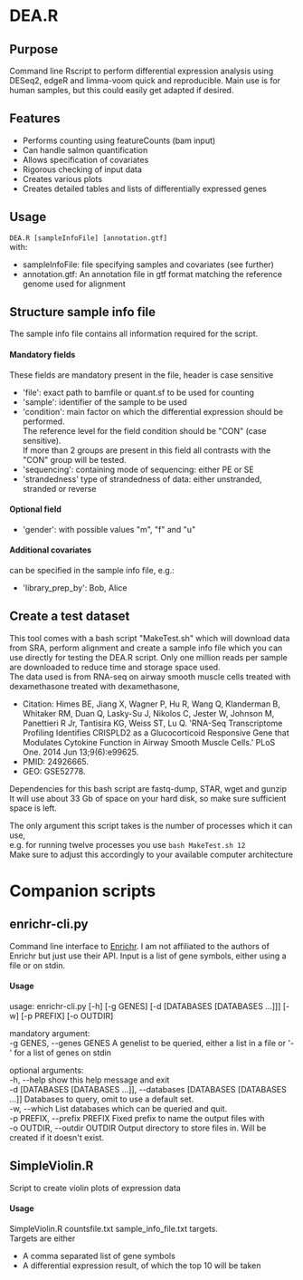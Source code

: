 # DEA.R

## Purpose
Command line Rscript to perform differential expression analysis using DESeq2, edgeR and limma-voom quick and reproducible. Main use is for human samples, but this could easily get adapted if desired.

## Features
- Performs counting using featureCounts (bam input)
- Can handle salmon quantification
- Allows specification of covariates  
- Rigorous checking of input data  
- Creates various plots  
- Creates detailed tables and lists of differentially expressed genes  

## Usage
`DEA.R [sampleInfoFile] [annotation.gtf]`  
with:  
- sampleInfoFile:     file specifying samples and covariates (see further)
- annotation.gtf:      An annotation file in gtf format matching the reference genome used for alignment  

## Structure sample info file
The sample info file contains all information required for the script.  
#### Mandatory fields
These fields are mandatory present in the file, header is case sensitive
- 'file': exact path to bamfile or quant.sf to be used for counting  
- 'sample': identifier of the sample to be used  
- 'condition': main factor on which the differential expression should be performed.   
The reference level for the field condition should be "CON" (case sensitive).  
If more than 2 groups are present in this field all contrasts with the "CON" group will be tested.  
- 'sequencing': containing mode of sequencing: either PE or SE  
- 'strandedness' type of strandedness of data: either unstranded, stranded or reverse  
#### Optional field
- 'gender': with possible values "m", "f" and "u"  
#### Additional covariates
can be specified in the sample info file, e.g.:  
- 'library_prep_by': Bob, Alice  


## Create a test dataset
This tool comes with a bash script "MakeTest.sh" which will download data from SRA, perform alignment and create a sample info file which you can use directly for testing the DEA.R script. Only one million reads per sample are downloaded to reduce time and storage space used.  
The data used is from RNA-seq on airway smooth muscle cells treated with dexamethasone treated with dexamethasone,  
- Citation: Himes BE, Jiang X, Wagner P, Hu R, Wang Q, Klanderman B, Whitaker RM, Duan Q, Lasky-Su J, Nikolos C, Jester W, Johnson M, Panettieri R Jr, Tantisira KG, Weiss ST, Lu Q. 'RNA-Seq Transcriptome Profiling Identifies CRISPLD2 as a Glucocorticoid Responsive Gene that Modulates Cytokine Function in Airway Smooth Muscle Cells.' PLoS One. 2014 Jun 13;9(6):e99625.  
- PMID: 24926665.
- GEO: GSE52778.  

Dependencies for this bash script are fastq-dump, STAR, wget and gunzip  
It will use about 33 Gb of space on your hard disk, so make sure sufficient space is left.  

The only argument this script takes is the number of processes which it can use,  
e.g. for running twelve processes you use `bash MakeTest.sh 12`  
Make sure to adjust this accordingly to your available computer architecture

# Companion scripts

## enrichr-cli.py
Command line interface to [Enrichr](http://amp.pharm.mssm.edu/Enrichr/). I am not affiliated to the authors of Enrichr but just use their API.
Input is a list of gene symbols, either using a file or on stdin.

#### Usage
usage: enrichr-cli.py [-h] [-g GENES] [-d [DATABASES [DATABASES ...]]] [-w] [-p PREFIX] [-o OUTDIR]

mandatory argument:  
-g GENES, --genes GENES
                      A genelist to be queried, either a list in a file or '-' for a list of genes on stdin  

optional arguments:  
  -h, --help            show this help message and exit  
  -d [DATABASES [DATABASES ...]], --databases [DATABASES [DATABASES ...]]
                        Databases to query, omit to use a default set.  
  -w, --which           List databases which can be queried and quit.  
  -p PREFIX, --prefix PREFIX
                        Fixed prefix to name the output files with  
  -o OUTDIR, --outdir OUTDIR
                        Output directory to store files in. Will be created if it doesn't exist.  

## SimpleViolin.R
Script to create violin plots of expression data

#### Usage
SimpleViolin.R countsfile.txt sample_info_file.txt targets.  
Targets are either  
- A comma separated list of gene symbols
- A differential expression result, of which the top 10 will be taken
